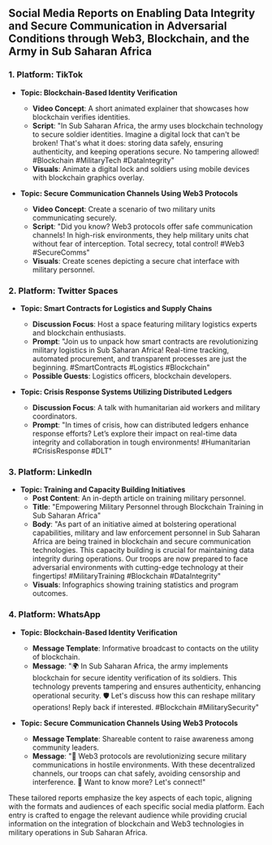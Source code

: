## Social Media Reports on Enabling Data Integrity and Secure Communication in Adversarial Conditions through Web3, Blockchain, and the Army in Sub Saharan Africa

### 1. **Platform: TikTok**
- **Topic: Blockchain-Based Identity Verification**
  - **Video Concept**: A short animated explainer that showcases how blockchain verifies identities.
  - **Script**: "In Sub Saharan Africa, the army uses blockchain technology to secure soldier identities. Imagine a digital lock that can't be broken! That's what it does: storing data safely, ensuring authenticity, and keeping operations secure. No tampering allowed! #Blockchain #MilitaryTech #DataIntegrity"
  - **Visuals**: Animate a digital lock and soldiers using mobile devices with blockchain graphics overlay.
  
- **Topic: Secure Communication Channels Using Web3 Protocols**
  - **Video Concept**: Create a scenario of two military units communicating securely.
  - **Script**: "Did you know? Web3 protocols offer safe communication channels! In high-risk environments, they help military units chat without fear of interception. Total secrecy, total control! #Web3 #SecureComms"
  - **Visuals**: Create scenes depicting a secure chat interface with military personnel.

### 2. **Platform: Twitter Spaces**
- **Topic: Smart Contracts for Logistics and Supply Chains**
  - **Discussion Focus**: Host a space featuring military logistics experts and blockchain enthusiasts.
  - **Prompt**: "Join us to unpack how smart contracts are revolutionizing military logistics in Sub Saharan Africa! Real-time tracking, automated procurement, and transparent processes are just the beginning. #SmartContracts #Logistics #Blockchain"
  - **Possible Guests**: Logistics officers, blockchain developers.

- **Topic: Crisis Response Systems Utilizing Distributed Ledgers**
  - **Discussion Focus**: A talk with humanitarian aid workers and military coordinators.
  - **Prompt**: "In times of crisis, how can distributed ledgers enhance response efforts? Let’s explore their impact on real-time data integrity and collaboration in tough environments! #Humanitarian #CrisisResponse #DLT"

### 3. **Platform: LinkedIn**
- **Topic: Training and Capacity Building Initiatives**
  - **Post Content**: An in-depth article on training military personnel.
  - **Title**: "Empowering Military Personnel through Blockchain Training in Sub Saharan Africa"
  - **Body**: "As part of an initiative aimed at bolstering operational capabilities, military and law enforcement personnel in Sub Saharan Africa are being trained in blockchain and secure communication technologies. This capacity building is crucial for maintaining data integrity during operations. Our troops are now prepared to face adversarial environments with cutting-edge technology at their fingertips! #MilitaryTraining #Blockchain #DataIntegrity"
  - **Visuals**: Infographics showing training statistics and program outcomes.

### 4. **Platform: WhatsApp**
- **Topic: Blockchain-Based Identity Verification**
  - **Message Template**: Informative broadcast to contacts on the utility of blockchain.
  - **Message**: "🌍 In Sub Saharan Africa, the army implements blockchain for secure identity verification of its soldiers. This technology prevents tampering and ensures authenticity, enhancing operational security. 🛡️ Let's discuss how this can reshape military operations! Reply back if interested. #Blockchain #MilitarySecurity"

- **Topic: Secure Communication Channels Using Web3 Protocols**
  - **Message Template**: Shareable content to raise awareness among community leaders.
  - **Message**: "🚨 Web3 protocols are revolutionizing secure military communications in hostile environments. With these decentralized channels, our troops can chat safely, avoiding censorship and interference. 🤝 Want to know more? Let's connect!"

These tailored reports emphasize the key aspects of each topic, aligning with the formats and audiences of each specific social media platform. Each entry is crafted to engage the relevant audience while providing crucial information on the integration of blockchain and Web3 technologies in military operations in Sub Saharan Africa.